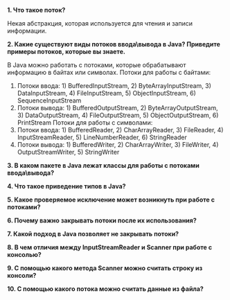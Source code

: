 <p> <b> 1. Что такое поток? </b> </p>
Некая абстракция, которая используется для чтения и записи информации.


<p> <b> 2. Какие существуют виды потоков ввода\вывода в Java? Приведите примеры потоков, которые вы знаете. </b> </p>

В Java можно работать с потоками, которые обрабатывают информацию в байтах или символах. 
Потоки для работы с байтами:
1) Потоки ввода: 1) BufferedInputStream, 2) ByteArrayInputStream, 3) DataInputStream, 4) FileInputStream, 5) ObjectInputStream, 6) SequenceInputStream
2) Потоки вывода: 1) BufferedOutputStream, 2) ByteArrayOutputStream, 3) DataOutputStream, 4) FileOutputStream, 5) ObjectOutputStream, 6) PrintStream
Потоки для работы с символами:
1) Потоки ввода: 1) BufferedReader, 2) CharArrayReader, 3) FileReader, 4) InputStreamReader, 5) LineNumberReader, 6) StringReader
2) Потоки вывода: 1) BufferedWriter, 2) CharArrayWriter, 3) FileWriter, 4) OutputStreamWriter, 5) StringWriter


<p> <b> 3. В каком пакете в Java лежат классы для работы с потоками ввода\вывода? </b>  </p>

<p> <b> 4. Что такое приведение типов в Java? </b> </p>

<p> <b> 5. Какое проверяемое исключение может возникнуть при работе с потоками? </b> </p>

<p> <b> 6. Почему важно закрывать потоки после их использования? </b> </p>

<p> <b> 7. Какой подход в Java позволяет не закрывать потоки? </b> </p>

<p> <b> 8. В чем отличия между InputStreamReader и Scanner при работе с консолью? </b> </p>

<p> <b> 9. С помощью какого метода Scanner можно считать строку из консоли? </b> </p>

<p> <b> 10. С помощью какого потока можно считать данные из файла? </b> </p>

